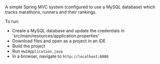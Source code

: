 A simple Spring MVC system (configured to use a MySQL database) which tracks marathons, runners and their rankings.

To run:
- Create a MySQL database and update the credentials in 'src/main/resources/application.properties'
- Download files and open as a project in an IDE
- Build the project
- Run ```Hw2Application.java```
- In a browser, navigate to ```http://localhost:8080```
